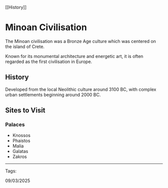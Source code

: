 [[History]]

# Minoan Civilisation

The Minoan civilisation was a Bronze Age culture which was centered on the island of Crete.

Known for its monumental architecture and energetic art, it is often regarded as the first civilisation in Europe.

## History

Developed from the local Neolithic culture around 3100 BC, with complex urban settlements beginning around 2000 BC.

## Sites to Visit

### Palaces

- Knossos
- Phaistos
- Malia
- Galatas
- Zakros

---

Tags:

09/03/2025
